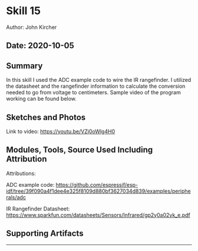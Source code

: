 #  Skill 15

Author: John Kircher

Date: 2020-10-05
-----

## Summary
In this skill I used the ADC example code to wire the IR rangefinder. I utilized the datasheet and the rangefinder information to calculate the conversion needed to go from voltage to centimeters. Sample video of the program working can be found below.

## Sketches and Photos
Link to video: https://youtu.be/VZj0oWlg4H0

## Modules, Tools, Source Used Including Attribution
Attributions:

ADC example code: https://github.com/espressif/esp-idf/tree/39f090a4f1dee4e325f8109d880bf3627034d839/examples/peripherals/adc

IR Rangefinder Datasheet: https://www.sparkfun.com/datasheets/Sensors/Infrared/gp2y0a02yk_e.pdf

## Supporting Artifacts


-----
